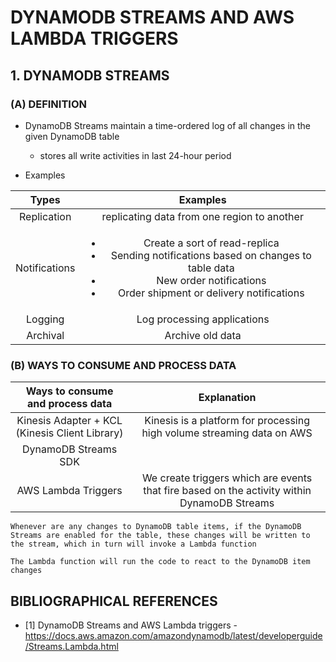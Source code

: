 # DYNAMODB STREAMS AND AWS LAMBDA TRIGGERS

## 1. DYNAMODB STREAMS

### (A) DEFINITION

- DynamoDB Streams maintain a time-ordered log of all changes in the given DynamoDB table
  - stores all write activities in last 24-hour period

- Examples

| Types | Examples |
| :---: | :------: |
| Replication | replicating data from one region to another |
| Notifications | <ul><li>Create a sort of read-replica</li> <li>Sending notifications based on changes to table data</li> <li>New order notifications</li> <li>Order shipment or delivery notifications</li></ul> |
| Logging | Log processing applications |
| Archival | Archive old data |

### (B) WAYS TO CONSUME AND PROCESS DATA

| Ways to consume and process data | Explanation |
| :------------------------------: | :---------: |
| Kinesis Adapter + KCL (Kinesis Client Library) | Kinesis is a platform for processing high volume streaming data on AWS |
| DynamoDB Streams SDK | |
| AWS Lambda Triggers | We create triggers which are events that fire based on the activity within DynamoDB Streams |

```plaintext
Whenever are any changes to DynamoDB table items, if the DynamoDB Streams are enabled for the table, these changes will be written to the stream, which in turn will invoke a Lambda function

The Lambda function will run the code to react to the DynamoDB item changes
```

## BIBLIOGRAPHICAL REFERENCES

- [1] DynamoDB Streams and AWS Lambda triggers - https://docs.aws.amazon.com/amazondynamodb/latest/developerguide/Streams.Lambda.html

